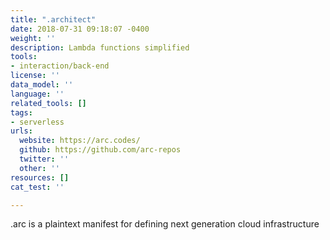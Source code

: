 ```yaml
---
title: ".architect"
date: 2018-07-31 09:18:07 -0400
weight: ''
description: Lambda functions simplified
tools:
- interaction/back-end
license: ''
data_model: ''
language: ''
related_tools: []
tags:
- serverless
urls:
  website: https://arc.codes/
  github: https://github.com/arc-repos
  twitter: ''
  other: ''
resources: []
cat_test: ''

---
```

.arc is a plaintext manifest for defining next generation cloud infrastructure